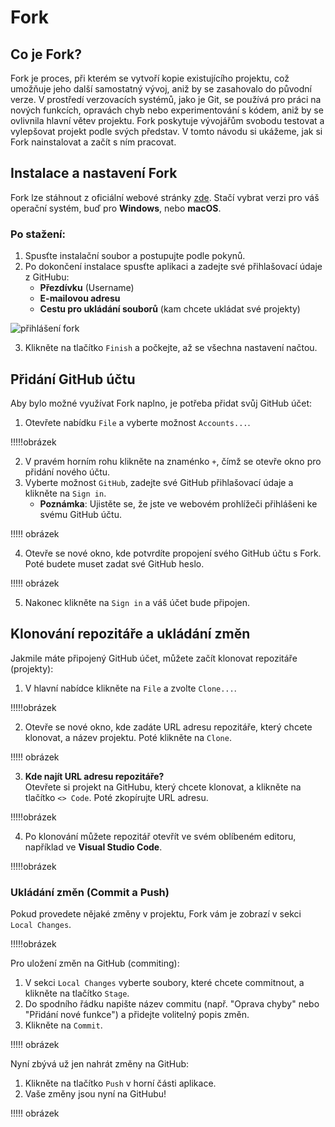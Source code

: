 
# Fork

## Co je Fork?
Fork je proces, při kterém se vytvoří kopie existujícího projektu, což umožňuje jeho další samostatný vývoj, aniž by se zasahovalo do původní verze. V prostředí verzovacích systémů, jako je Git, se používá pro práci na nových funkcích, opravách chyb nebo experimentování s kódem, aniž by se ovlivnila hlavní větev projektu. Fork poskytuje vývojářům svobodu testovat a vylepšovat projekt podle svých představ. V tomto návodu si ukážeme, jak si Fork nainstalovat a začít s ním pracovat.

## Instalace a nastavení Fork

Fork lze stáhnout z oficiální webové stránky [zde](https://git-fork.com/). Stačí vybrat verzi pro váš operační systém, buď pro **Windows**, nebo **macOS**.

### Po stažení:
1. Spusťte instalační soubor a postupujte podle pokynů.
2. Po dokončení instalace spusťte aplikaci a zadejte své přihlašovací údaje z GitHubu:
   - **Přezdívku** (Username)
   - **E-mailovou adresu**
   - **Cestu pro ukládání souborů** (kam chcete ukládat své projekty)

![přihlášení fork](https://github.com/user-attachments/assets/1b7b3fe8-94b4-42ab-bf38-6ccabfbcede8)

3. Klikněte na tlačítko `Finish` a počkejte, až se všechna nastavení načtou.

## Přidání GitHub účtu

Aby bylo možné využívat Fork naplno, je potřeba přidat svůj GitHub účet:

1. Otevřete nabídku `File` a vyberte možnost `Accounts...`.

!!!!!obrázek

2. V pravém horním rohu klikněte na znaménko `+`, čímž se otevře okno pro přidání nového účtu.
3. Vyberte možnost `GitHub`, zadejte své GitHub přihlašovací údaje a klikněte na `Sign in`.
   - **Poznámka**: Ujistěte se, že jste ve webovém prohlížeči přihlášeni ke svému GitHub účtu.

!!!!! obrázek

4. Otevře se nové okno, kde potvrdíte propojení svého GitHub účtu s Fork. Poté budete muset zadat své GitHub heslo.

!!!!! obrázek

5. Nakonec klikněte na `Sign in` a váš účet bude připojen.

## Klonování repozitáře a ukládání změn

Jakmile máte připojený GitHub účet, můžete začít klonovat repozitáře (projekty):

1. V hlavní nabídce klikněte na `File` a zvolte `Clone...`.

!!!!!obrázek

2. Otevře se nové okno, kde zadáte URL adresu repozitáře, který chcete klonovat, a název projektu. Poté klikněte na `Clone`.

!!!!! obrázek

3. **Kde najít URL adresu repozitáře?**  
   Otevřete si projekt na GitHubu, který chcete klonovat, a klikněte na tlačítko `<> Code`. Poté zkopírujte URL adresu.

!!!!!obrázek

4. Po klonování můžete repozitář otevřít ve svém oblíbeném editoru, například ve **Visual Studio Code**.

!!!!!obrázek

### Ukládání změn (Commit a Push)

Pokud provedete nějaké změny v projektu, Fork vám je zobrazí v sekci `Local Changes`.

!!!!!obrázek

Pro uložení změn na GitHub (commiting):

1. V sekci `Local Changes` vyberte soubory, které chcete commitnout, a klikněte na tlačítko `Stage`.
2. Do spodního řádku napište název commitu (např. "Oprava chyby" nebo "Přidání nové funkce") a přidejte volitelný popis změn.
3. Klikněte na `Commit`.

!!!!! obrázek

Nyní zbývá už jen nahrát změny na GitHub:

1. Klikněte na tlačítko `Push` v horní části aplikace.
2. Vaše změny jsou nyní na GitHubu!

!!!!! obrázek




